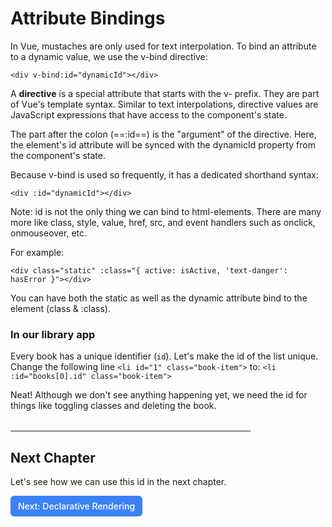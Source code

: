 # Attribute Bindings

In Vue, mustaches are only used for text interpolation. To bind an attribute to a dynamic value, we use the v-bind directive:

```vue
<div v-bind:id="dynamicId"></div>
```

A **directive** is a special attribute that starts with the v- prefix. They are part of Vue's template syntax. Similar to text interpolations, directive values are JavaScript expressions that have access to the component's state.

The part after the colon (==:id==) is the "argument" of the directive. Here, the element's id attribute will be synced with the dynamicId property from the component's state.

Because v-bind is used so frequently, it has a dedicated shorthand syntax:

```vue
<div :id="dynamicId"></div>
```

Note: id is not the only thing we can bind to html-elements. There are many more like class, style, value, href, src, and event handlers such as onclick, onmouseover, etc.

For example:

```vue
<div class="static" :class="{ active: isActive, 'text-danger': hasError }"></div>
```

You can have both the static as well as the dynamic attribute bind to the element (class & :class).

### In our library app

Every book has a unique identifier (`id`).
Let's make the id of the list unique. Change the following line `<li id="1" class="book-item">` to: `<li :id="books[0].id" class="book-item">`

Neat! Although we don't see anything happening yet, we need the id for things like toggling classes and deleting the book.

<hr style="max-width:24rem; margin-top:2rem"/>

## Next Chapter

Let's see how we can use this id in the next chapter.

<a href="./4.event-listeners" style="display: inline-flex; align-items: center; justify-content: center; padding: 6px 12px; background-color: #3b82f6; color: white; text-decoration: none; border-radius: 6px; font-weight: 500; font-size: 14px; line-height: 1.5; transition: all 0.2s ease; box-shadow: 0 1px 2px rgba(0,0,0,0.05);">
  Next: Declarative Rendering
</a>


